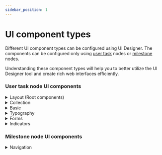 ```yaml
---
sidebar_position: 1
---
```


# UI component types

Different UI component types can be configured using UI Designer. The components can be configured only using [user task](../../node/user-task-node.md) nodes or [milestone](../../node/milestone-node.md) nodes.

Understanding these component types will help you to better utilize the UI Designer tool and create rich web interfaces efficiently.

### User task node UI components

<details>

<summary>Layout (Root components)</summary>

* [Container](root-components/container.md)
* [Card](root-components/card.md)
* [Custom](root-components/custom.md)

</details>

<details>

<summary>Collection</summary>

* [Collection](../ui-component-types/collection/collection.md)
* [Collection Prototype](../ui-component-types/collection/collection_prototype.md)

</details>

<details>

<summary>Basic</summary>

* [Button](buttons.md)
* [File Upload](./buttons.md#file-upload)
* [Image](image.md)

</details>

<details>

<summary>Typography</summary>

* Text
* Link

</details>

<details>

<summary>Forms</summary>

* [Form](./form-elements)
* [Input](form-elements/input-form-field.md)
* [Textarea](./form-elements/text-area.md)
* [Select](form-elements/select-form-field.md)
* [Checkbox](form-elements/checkbox-form-field.md)
* [Radio](form-elements/radio-form-field.md)
* [Switch](./form-elements/switch-form-field.md)
* [Segmented button](./form-elements/segmented-button.md)
* [Slider](./form-elements/slider.md)
* [Datepicker](form-elements/datepicker-form-field.md)

</details>

<details>

<summary>Indicators</summary>

* [Message](./indicators.md)

</details>

### Milestone node UI components

<details>

<summary>Navigation</summary>

* Page
* Stepper
* Step
* Modal
* Container

For more information about Milestone node UI components, click [here](../../node/milestone-node.md).

</details>
